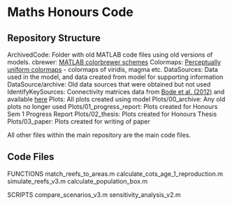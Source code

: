 # Maths Honours Code

## Repository Structure

ArchivedCode: Folder with old MATLAB code files using old versions of models.
cbrewer: [MATLAB colorbrewer schemes](https://au.mathworks.com/matlabcentral/fileexchange/34087-cbrewer-colorbrewer-schemes-for-matlab)
Colormaps: [Perceptually uniform colormaps](https://au.mathworks.com/matlabcentral/fileexchange/51986-perceptually-uniform-colormaps) - colormaps of viridis, magma etc. 
DataSources: Data used in the model, and data created from model for supporting information
DataSource/archive: Old data sources that were obtained but not used 
IdentifyKeySources: Connectivity matrices data from [Bode et al. (2012)](https://www.int-res.com/abstracts/meps/v466/p155-166) and available [here](https://github.com/MikeBode/IdentifyKeySources)
Plots: All plots created using model
Plots/00_archive: Any old plots no longer used
Plots/01_progress_report: Plots created for Honours Sem 1 Progress Report 
Plots/02_thesis: Plots created for Honours Thesis
Plots/03_paper: Plots created for writing of paper

All other files within the main repository are the main code files.

## Code Files
FUNCTIONS
match_reefs_to_areas.m
calculate_cots_age_1_reproduction.m
simulate_reefs_v3.m
calculate_population_box.m

SCRIPTS
compare_scenarios_v3.m
sensitivity_analysis_v2.m